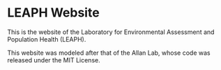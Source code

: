 # LEAPH Website

This is the website of the Laboratory for Environmental Assessment and Population Health (LEAPH).

This website was modeled after that of the Allan Lab, whose code was released under the MIT License.
